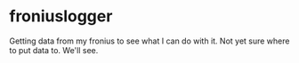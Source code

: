 # froniuslogger
Getting data from my fronius to see what I can do with it. Not yet sure where to put data to. We'll see.
